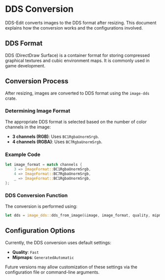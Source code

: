 # DDS Conversion

DDS-Edit converts images to the DDS format after resizing. This document explains how the conversion works and the configurations involved.

## DDS Format

DDS (DirectDraw Surface) is a container format for storing compressed graphical textures and cubic environment maps. It is commonly used in game development.

## Conversion Process

After resizing, images are converted to DDS format using the `image-dds` crate.

### Determining Image Format

The appropriate DDS format is selected based on the number of color channels in the image:

- **3 channels (RGB)**: Uses `BC1RgbaUnormSrgb`.
- **4 channels (RGBA)**: Uses `BC7RgbaUnormSrgb`.

### Example Code

```rust
let image_format = match channels {
    3 => ImageFormat::BC1RgbaUnormSrgb,
    4 => ImageFormat::BC7RgbaUnormSrgb,
    _ => ImageFormat::BC1RgbaUnormSrgb,
};
```

### DDS Conversion Function

The conversion is performed using:

```rust
let dds = image_dds::dds_from_image(&image, image_format, quality, mipmaps)?;
```

## Configuration Options

Currently, the DDS conversion uses default settings:

- **Quality**: `Fast`
- **Mipmaps**: `GeneratedAutomatic`

Future versions may allow customization of these settings via the configuration file or command-line arguments.

